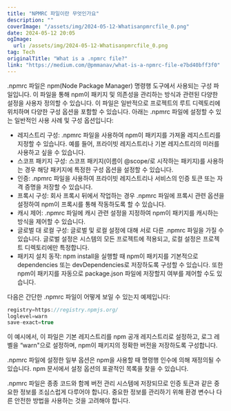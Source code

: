```yaml
---
title: "NPMRC 파일이란 무엇인가요"
description: ""
coverImage: "/assets/img/2024-05-12-Whatisanpmrcfile_0.png"
date: 2024-05-12 20:05
ogImage: 
  url: /assets/img/2024-05-12-Whatisanpmrcfile_0.png
tag: Tech
originalTitle: "What is a .npmrc file?"
link: "https://medium.com/@pmmanav/what-is-a-npmrc-file-e7bd40bff3f0"
---
```



.npmrc 파일은 npm(Node Package Manager) 명령행 도구에서 사용되는 구성 파일입니다. 이 파일을 통해 npm이 패키지 및 의존성을 관리하는 방식과 관련된 다양한 설정을 사용자 정의할 수 있습니다. 이 파일은 일반적으로 프로젝트의 루트 디렉토리에 위치하며 다양한 구성 옵션을 포함할 수 있습니다. 아래는 .npmrc 파일에 설정할 수 있는 일반적인 사용 사례 및 구성 옵션입니다:

- 레지스트리 구성: .npmrc 파일을 사용하여 npm이 패키지를 가져올 레지스트리를 지정할 수 있습니다. 예를 들어, 프라이빗 레지스트리나 기본 레지스트리의 미러를 사용하고 싶을 수 있습니다.
- 스코프 패키지 구성: 스코프 패키지(이름이 @scope/로 시작하는 패키지)를 사용하는 경우 해당 패키지에 특정한 구성 옵션을 설정할 수 있습니다.
- 인증: .npmrc 파일을 사용하여 프라이빗 레지스트리나 서비스의 인증 토큰 또는 자격 증명을 저장할 수 있습니다.
- 프록시 구성: 회사 프록시 뒤에서 작업하는 경우 .npmrc 파일에 프록시 관련 옵션을 설정하여 npm이 프록시를 통해 작동하도록 할 수 있습니다.
- 캐시 제어: .npmrc 파일에 캐시 관련 설정을 지정하여 npm이 패키지를 캐시하는 방식을 제어할 수 있습니다.
- 글로벌 대 로컬 구성: 글로벌 및 로컬 설정에 대해 서로 다른 .npmrc 파일을 가질 수 있습니다. 글로벌 설정은 시스템의 모든 프로젝트에 적용되고, 로컬 설정은 프로젝트 디렉토리에만 특정합니다.
- 패키지 설치 동작: npm install을 실행할 때 npm이 패키지를 기본적으로 dependencies 또는 devDependencies로 저장하도록 구성할 수 있습니다. 또한 npm이 패키지를 자동으로 package.json 파일에 저장할지 여부를 제어할 수도 있습니다.

다음은 간단한 .npmrc 파일이 어떻게 보일 수 있는지 예제입니다:

```js
registry=https://registry.npmjs.org/
loglevel=warn
save-exact=true
```



이 예시에서, 이 파일은 기본 레지스트리를 npm 공개 레지스트리로 설정하고, 로그 레벨을 “warn"으로 설정하며, npm이 패키지의 정확한 버전을 저장하도록 구성합니다.

.npmrc 파일에 설정한 일부 옵션은 npm을 사용할 때 명령행 인수에 의해 재정의될 수 있습니다. npm 문서에서 설정 옵션의 포괄적인 목록을 찾을 수 있습니다.

.npmrc 파일은 종종 코드와 함께 버전 관리 시스템에 저장되므로 인증 토큰과 같은 중요한 정보를 조심스럽게 다루어야 합니다. 중요한 정보를 관리하기 위해 환경 변수나 다른 안전한 방법을 사용하는 것을 고려해야 합니다.